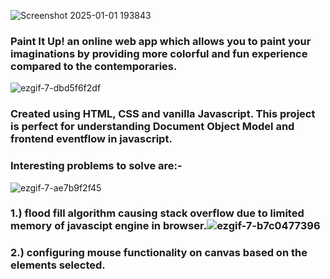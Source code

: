 ![Screenshot 2025-01-01 193843](https://github.com/user-attachments/assets/4f19e7f2-d5a2-46cd-a7a7-3fb0f8a98395)


<h3>Paint It Up! an online web app which allows you to paint your imaginations by providing more colorful and fun experience compared to the contemporaries.</h3>

![ezgif-7-dbd5f6f2df](https://github.com/user-attachments/assets/7c32a4c2-d62c-4b18-8f25-57f4c20b030e)


<h3>Created using HTML, CSS and vanilla Javascript. This project is perfect for understanding Document Object Model and frontend eventflow in javascript.</h3>

<h3>Interesting problems to solve are:-</h3>


![ezgif-7-ae7b9f2f45](https://github.com/user-attachments/assets/0fa2660e-5b02-4a54-b33f-0913a436c523)


<h3>1.) flood fill algorithm causing stack overflow due to limited memory of javascipt engine in browser.</h13


![ezgif-7-b7c0477396](https://github.com/user-attachments/assets/967ad82e-73ea-42d7-a3b3-756309713553)


<h3>2.) configuring mouse functionality on canvas based on the elements selected.</h3>
